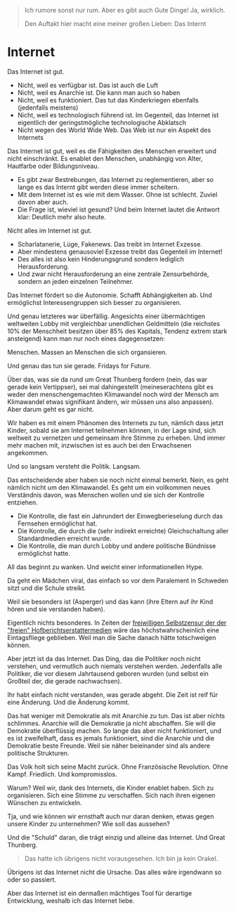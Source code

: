 > Ich rumore sonst nur rum.  Aber es gibt auch Gute Dinge!  Ja, wirklich.
>
> Den Auftakt hier macht eine meiner großen Lieben:  Das Internt

# Internet

Das Internet ist gut.

- Nicht, weil es verfügbar ist.  Das ist auch die Luft
- Nicht, weil es Anarchie ist.  Die kann man auch so haben
- Nicht, weil es funktioniert.  Das tut das Kinderkriegen ebenfalls (jedenfalls meistens)
- Nicht, weil es technologisch führend ist.  Im Gegenteil, das Internet ist eigentlich der geringstmögliche technologische Abklatsch
- Nicht wegen des World Wide Web.  Das Web ist nur ein Aspekt des Internets

Das Internet ist gut, weil es die Fähigkeiten des Menschen erweitert und nicht einschränkt.
Es enablet den Menschen, unabhängig von Alter, Hautfarbe oder Bildungsniveau.

- Es gibt zwar Bestrebungen, das Internet zu reglementieren, aber so lange es das Internt gibt werden diese immer scheitern.
- Mit dem Internet ist es wie mit dem Wasser.  Ohne ist schlecht.  Zuviel davon aber auch.
- Die Frage ist, wieviel ist gesund?  Und beim Internet lautet die Antwort klar:  Deutlich mehr also heute.

Nicht alles im Internet ist gut.

- Scharlatanerie, Lüge, Fakenews.  Das treibt im Internet Exzesse.
- Aber mindestens genausoviel Exzesse treibt das Gegenteil im Internet!
- Des alles ist also kein Hinderungsgrund sondern lediglich Herausforderung.
- Und zwar nicht Herausforderung an eine zentrale Zensurbehörde, sondern an jeden einzelnen Teilnehmer.

Das Internet fördert so die Autonomie.  Schafft Abhängigkeiten ab.  Und ermöglichst Interessengruppen sich besser zu organisieren.

Und genau letzteres war überfällig.  Angesichts einer übermächtigen weltweiten Lobby mit vergleichbar unendlichen Geldmitteln
(die reichstes 10% der Menschheit besitzen über 85% des Kapitals, Tendenz extrem stark ansteigend) kann man nur noch eines
dagegensetzen:

Menschen.  Massen an Menschen die sich organsieren.

Und genau das tun sie gerade.  Fridays for Future.

Über das, was sie da rund um Great Thunberg fordern (nein, das war gerade kein Vertippser),
sei mal dahingestellt (meineserachtens gibt es weder den menschengemachten Klimawandel
noch wird der Mensch am Klimawandel etwas signifikant ändern, wir müssen uns also anpassen).
Aber darum geht es gar nicht.

Wir haben es mit einem Phänomen des Internets zu tun, nämlich dass jetzt Kinder, sobald sie am Internet teilnehmen können,
in der Lage sind, sich weltweit zu vernetzen und gemeinsam ihre Stimme zu erheben.  Und immer mehr machen mit,
inzwischen ist es auch bei den Erwachsenen angekommen.

Und so langsam versteht die Politik.  Langsam.

Das entscheidende aber haben sie noch nicht einmal bemerkt.  Nein, es geht nämlich nicht um den Klimawandel.
Es geht um ein vollkommen neues Verständnis davon, was Menschen wollen und sie sich der Kontrolle entziehen.

- Die Kontrolle, die fast ein Jahrundert der Einwegberieselung durch das Fernsehen ermöglichst hat.
- Die Kontrolle, die durch die (sehr indirekt erreichte) Gleichschaltung aller Standardmedien erreicht wurde.
- Die Kontrolle, die man durch Lobby und andere politische Bündnisse ermöglichst hatte.

All das beginnt zu wanken.  Und weicht einer informationellen Hype.

Da geht ein Mädchen viral, das einfach so vor dem Paralement in Schweden sitzt und die Schule streikt.

Weil sie besonders ist (Asperger) und das kann (ihre Eltern auf ihr Kind hören und sie verstanden haben).

Eigentlich nichts besonderes.  In Zeiten der
[freiwilligen Selbstzensur der der "freien" Hofberichtserstattermedien](../wtf/UN.md)
wäre das höchstwahrscheinlich eine Eintagsfliege geblieben.
Weil man die Sache danach hätte totschweigen können.

Aber jetzt ist da das Internet.  Das Ding, das die Politiker noch nicht verstehen, und vermutlich auch niemals verstehen werden.
Jedenfalls alle Politiker, die vor diesem Jahrtausend geboren wurden (und selbst ein Großteil der, die gerade nachwachsen).

Ihr habt einfach nicht verstanden, was gerade abgeht.  Die Zeit ist reif für eine Änderung.  Und die Änderung kommt.

Das hat weniger mit Demokratie als mit Anarchie zu tun.  Das ist aber nichts schlimmes.
Anarchie will die Demokratie ja nicht abschaffen.  Sie will die Demokratie überflüssig machen.
So lange das aber nicht funktioniert, und es ist zweifelhaft, dass es jemals funktioniert,
sind die Anarchie und die Demokratie beste Freunde.  Weil sie näher beieinander sind als andere politische Strukturen.

Das Volk holt sich seine Macht zurück.  Ohne Französische Revolution.  Ohne Kampf.
Friedlich.  Und kompromisslos.

Warum?  Weil wir, dank des Internets, die Kinder enablet haben.  Sich zu organisieren.  Sich eine Stimme zu verschaffen.
Sich nach ihren eigenen Wünschen zu entwickeln.

Tja, und wie können wir ernsthaft auch nur daran denken, etwas gegen unsere Kinder zu unternehmen?
Wie soll das aussehen?

Und die "Schuld" daran, die trägt einzig und alleine das Internet.  Und Great Thunberg.

> Das hatte ich übrigens nicht vorausgesehen.  Ich bin ja kein Orakel.

Übrigens ist das Internet nicht die Ursache.  Das alles wäre irgendwann so oder so passiert.

Aber das Internet ist ein dermaßen mächtiges Tool für derartige Entwicklung, weshalb ich das Internet liebe.
